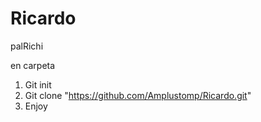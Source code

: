 # Ricardo
palRichi

en carpeta

1. Git init
2. Git clone "https://github.com/Amplustomp/Ricardo.git"
3. Enjoy
